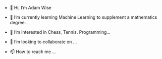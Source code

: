- 👋 Hi, I’m Adam Wise
- 🌱 I’m currently learning Machine Learning to supplement a mathematics degree.
- 👀 I’m interested in Chess, Tennis. Programming...
- 💞️ I’m looking to collaborate on ...

- 📫 How to reach me ...

<!---
HamishW27/HamishW27 is a ✨ special ✨ repository because its `README.md` (this file) appears on your GitHub profile.
You can click the Preview link to take a look at your changes.
--->
